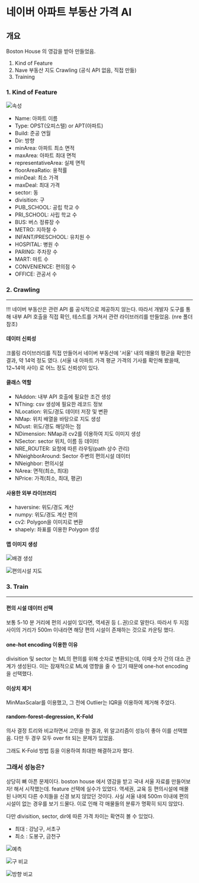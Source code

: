 # 네이버 아파트 부동산 가격 AI

## 개요

Boston House 의 영감을 받아 만들었음.

1. Kind of Feature
2. Nave 부동산 지도 Crawling (공식 API 없음, 직접 만듦)
3. Training

### 1. Kind of Feature

![속성](./img/features.png)

- Name: 아파트 이름
- Type: OPST(오피스텔) or APT(아파트)
- Build: 준공 연월
- Dir: 방향
- minArea: 아파트 최소 면적
- maxArea: 아파트 최대 면적
- representativeArea: 실제 면적
- floorAreaRatio: 용적률
- minDeal: 최소 가격
- maxDeal: 최대 가격
- sector: 동
- divisition: 구
- PUB_SCHOOL: 공립 학교 수
- PRI_SCHOOL: 사립 학교 수
- BUS: 버스 정류장 수
- METRO: 지하철 수
- INFANT/PRESCHOOL: 유치원 수
- HOSPITAL: 병원 수
- PARING: 주차장 수
- MART: 마트 수
- CONVENIENCE: 편의점 수
- OFFICE: 관공서 수

### 2. Crawling

---

!!! 네이버 부동산은 관련 API 를 공식적으로 제공하지 않는다. 따라서 개발자 도구를 통해 내부 API 호출을 직접 확인, 테스트를 거쳐서 관련 라이브러리를 만들었음. (nre 폴더 참조)

#### 데이터 신뢰성

크롤링 라이브러리를 직접 만들어서 네이버 부동산에 '서울' 내의 매물의 평균을 확인한 결과, 약 14억 정도 였다. (서울 내 아파트 가격 평균 가격의 기사를 확인해 봤을때, 12~14억 사이) 로 어느 정도 신뢰성이 있다.

#### 클래스 역할

- NAddon: 내부 API 호출에 필요한 조건 생성
- NThing: csv 생성에 필요한 레코드 정보
- NLocation: 위도/경도 데이터 저장 및 변환
- NMap: 위치 배열을 바탕으로 지도 생성
- NDust: 위도/경도 해당하는 점
- NDimension: NMap과 cv2를 이용하여 지도 이미지 생성
- NSector: sector 위치, 이름 등 데이터
- NRE_ROUTER: 요청에 따른 라우팅(path 상수 관리)
- NNeighborAround: Sector 주변의 편의시설 데이터
- NNeighbor: 편의시설
- NArea: 면적(최소, 최대)
- NPrice: 가격(최소, 최대, 평균)

#### 사용한 외부 라이브러리

- haversine: 위도/경도 계산
- numpy: 위도/경도 계산 편의
- cv2: Polygon을 이미지로 변환
- shapely: 좌표를 이용한 Polygon 생성

#### 맵 이미지 생성

![배경 생성](./img/map.png)

![편의시설 지도](./img/conv.png)

### 3. Train

---

#### 편의 시설 데이터 선택

보통 5-10 분 거리에 편의 시설이 있다면, 역세권 등 (..권)으로 말한다. 따라서 두 지점 사이의 거리가 500m 이내라면 해당 편의 시설이 존재하는 것으로 카운팅 했다.

#### one-hot encoding 이용한 이유

divisition 및 sector 는 ML의 편의를 위해 숫자로 변환되는데, 이때 숫자 간의 대소 관계가 생성된다. 이는 잠재적으로 ML에 영향을 줄 수 있기 때문에 one-hot encoding을 선택했다.

#### 이상치 제거

MinMaxScalar를 이용했고, 그 전에 Outlier는 IQR을 이용하여 제거해 주었다.

#### random-forest-degression, K-Fold

의사 결정 트리와 비교하면서 고민을 한 결과, 위 알고리즘이 성능이 좋아 이를 선택했음. 다만 두 경우 모두 over fit 되는 문제가 있었음.

그래도 K-Fold 방법 등을 이용하여 최대한 해결하고자 했다.

### 그래서 성능은?

상당히 뼈 아픈 문제이다. boston house 에서 영감을 받고 국내 서울 자료를 만들어보자! 해서 시작했는데. feature 선택에 실수가 있었다. 역세권, 교육 등 편의시설에 매몰된 나머지 다른 수치들을 신경 보지 않았던 것이다. 사실 서울 내에 500m 이내에 편의 시설이 없는 경우를 보기 드물다. 이로 인해 각 매물들의 분류가 명확히 되지 않았다.

다만 divisition, sector, dir에 따른 가격 차이는 확연히 볼 수 있었다.

- 최대 : 강남구, 서초구
- 최소 : 도봉구, 금천구

![예측](./img/predict.png)

![구 비교](./img/divisition.png)

![방향 비교](./img/dir.png)

